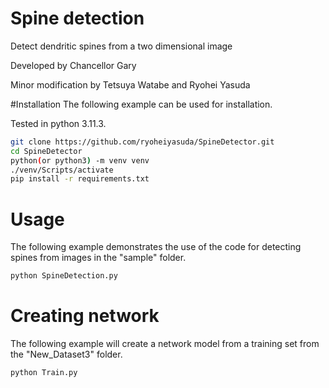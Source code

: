 
# Spine detection
Detect dendritic spines from a two dimensional image

Developed by Chancellor Gary

Minor modification by Tetsuya Watabe and Ryohei Yasuda


#Installation
The following example can be used for installation. 

Tested in python 3.11.3. 

```bash
git clone https://github.com/ryoheiyasuda/SpineDetector.git
cd SpineDetector
python(or python3) -m venv venv
./venv/Scripts/activate
pip install -r requirements.txt
```

# Usage
The following example demonstrates the use of the code for detecting spines from images in the "sample" folder.

```bash
python SpineDetection.py
```

# Creating network
The following example will create a network model from a training set from the "New_Dataset3" folder.

```bash
python Train.py
```
